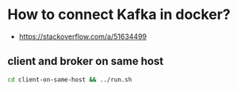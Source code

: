 # How to connect Kafka in docker?

- https://stackoverflow.com/a/51634499

## client and broker on same host

```sh
cd client-on-same-host && ../run.sh
```
